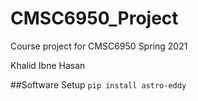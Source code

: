 # CMSC6950_Project
Course project for CMSC6950 Spring 2021

Khalid Ibne Hasan

##Software Setup
`pip install astro-eddy`
